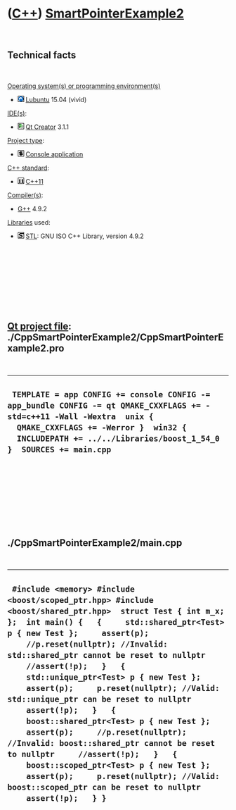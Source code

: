 
 

 

 

 

 

([C++](Cpp.md)) [SmartPointerExample2](CppSmartPointerExample2.md)
====================================================================

 

Technical facts
---------------

 

[Operating system(s) or programming environment(s)](CppOs.md)

-   ![Lubuntu](PicLubuntu.png) [Lubuntu](CppLubuntu.md) 15.04 (vivid)

[IDE(s)](CppIde.md):

-   ![Qt Creator](PicQtCreator.png) [Qt Creator](CppQtCreator.md) 3.1.1

[Project type](CppQtProjectType.md):

-   ![console](PicConsole.png) [Console
    application](CppConsoleApplication.md)

[C++ standard](CppStandard.md):

-   ![C++11](PicCpp11.png) [C++11](Cpp11.md)

[Compiler(s)](CppCompiler.md):

-   [G++](CppGpp.md) 4.9.2

[Libraries](CppLibrary.md) used:

-   ![STL](PicStl.png) [STL](CppStl.md): GNU ISO C++ Library, version
    4.9.2

 

 

 

 

 

[Qt project file](CppQtProjectFile.md): ./CppSmartPointerExample2/CppSmartPointerExample2.pro
----------------------------------------------------------------------------------------------

 

  --------------------------------------------------------------------------------------------------------------------------------------------------------------------------------------------------------------------------------------
  ` TEMPLATE = app CONFIG += console CONFIG -= app_bundle CONFIG -= qt QMAKE_CXXFLAGS += -std=c++11 -Wall -Wextra  unix {   QMAKE_CXXFLAGS += -Werror }  win32 {   INCLUDEPATH += ../../Libraries/boost_1_54_0 }  SOURCES += main.cpp`
  --------------------------------------------------------------------------------------------------------------------------------------------------------------------------------------------------------------------------------------

 

 

 

 

 

./CppSmartPointerExample2/main.cpp
----------------------------------

 

  -------------------------------------------------------------------------------------------------------------------------------------------------------------------------------------------------------------------------------------------------------------------------------------------------------------------------------------------------------------------------------------------------------------------------------------------------------------------------------------------------------------------------------------------------------------------------------------------------------------------------------------------------------------------------------------------------------------------------------------------------------------------------------------------
  ` #include <memory> #include <boost/scoped_ptr.hpp> #include <boost/shared_ptr.hpp>  struct Test { int m_x; };  int main() {   {     std::shared_ptr<Test> p { new Test };     assert(p);     //p.reset(nullptr); //Invalid: std::shared_ptr cannot be reset to nullptr     //assert(!p);   }   {     std::unique_ptr<Test> p { new Test };     assert(p);     p.reset(nullptr); //Valid: std::unique_ptr can be reset to nullptr     assert(!p);   }   {     boost::shared_ptr<Test> p { new Test };     assert(p);     //p.reset(nullptr); //Invalid: boost::shared_ptr cannot be reset to nullptr     //assert(!p);   }   {     boost::scoped_ptr<Test> p { new Test };     assert(p);     p.reset(nullptr); //Valid: boost::scoped_ptr can be reset to nullptr     assert(!p);   } }`
  -------------------------------------------------------------------------------------------------------------------------------------------------------------------------------------------------------------------------------------------------------------------------------------------------------------------------------------------------------------------------------------------------------------------------------------------------------------------------------------------------------------------------------------------------------------------------------------------------------------------------------------------------------------------------------------------------------------------------------------------------------------------------------------------

 

 

 

 

 

 

